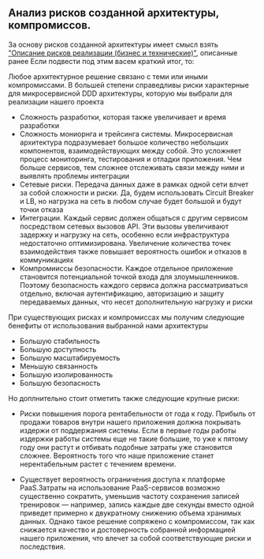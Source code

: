 ## Анализ рисков созданной архитектуры, компромиссов.

За основу рисков созданной архитектуры имеет смысл взять ["Описание рисков реализации (бизнес и технические)"](https://github.com/butorovnv/Software-Architecture-Diploma/blob/main/risks.md), описанные ранее
Если подвести под этим васем краткий итог, то:


Любое архитектурное решение связано с теми или иными компромисcами. В большей степени справедливы риски характерные для микросервисной DDD архитектуры, которую мы выбрали для реализации нашего проекта 

- Сложность разработки, которая также увеличивает и время разработки 
- Сложность мониорнга и трейсинга системы. Микросервисная архитектура подразумевает большое количество небольших компонентов, взаимодействующих между собой. Это усложняет процесс мониторинга, тестирования и отладки приложения. Чем больше сервисов, тем сложнее отслеживать связи между ними и выявлять проблемы интеграции
- Сетевые риски. Передача данных даже в рамках одной сети влчет за собой сложности и риски. Да, будем использовать Circuit Breaker и LB, но нагрузка на сеть в любом случае будет большой и будут точки отказа
- Интеграции. Каждый сервис должен общаться с другим сервисом посредством сетевых вызовов API. Эти вызовы увеличивают задержку и нагрузку на сеть, особенно если инфраструктура недостаточно оптимизирована. Увеличение количества точек взаимодействия также повышает вероятность ошибок и отказов в коммуникациях
- Компромииссы безопасности. Каждое отдельное приложение становится потенциальной точкой входа для злоумышленников. Поэтому безопасность каждого сервиса должна рассматриваться отдельно, включая аутентификацию, авторизацию и защиту передаваемых данных, что несет дополнительную нагрузку и риски


При существующих рисках и компромиссах мы получим следующие бенефиты от использования выбранной нами архитектуры 

- Большую стабильность
- Большую доступность
- Большую масштабируемость
- Меньшую связанность
- Большую изолированность
- Большую безопасность
  


Но доплнительно стоит отметить также следующие крупные риски:

 - Риски повышения порога рентабельности от года к году. Прибыль от продажи товаров внутри нашего приложения должна покрывать издержи от поддержания системы. Если в первые годы работы издержки работы системы еще не такие большие, то уже к пятому году они растут и отбивать подобные затраты уже становится сложнее. Вероятность того что наше приложение станет нерентабельным растет с течением времени.

 - Существует вероятность ограничения доступа к платформе PaaS.Затраты на использование PaaS-сервисов возможно существенно сократить, уменьшив частоту сохранения записей тренировок — например, запись каждые две секунды вместо одной приведет примерно к двукратному снижению объема хранимых данных. Однако такое решение сопряжено с компромиссом, так как снижается качество и достоверность собранной информацией нашего приложения, что влечет за собой соответствующие риски и последствия.
